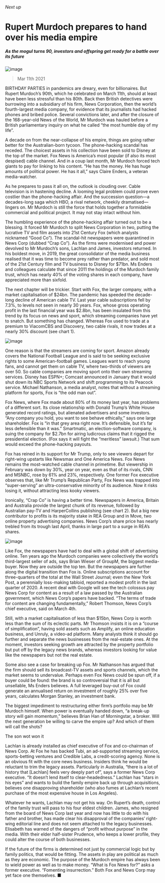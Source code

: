 ###### Next up
# Rupert Murdoch prepares to hand over his media empire 
##### As the mogul turns 90, investors and offspring get ready for a battle over its future 
![image](images/20210306_wbp507.jpg) 
> Mar 11th 2021 

BIRTHDAY PARTIES in pandemics are dreary, even for billionaires. But Rupert Murdoch’s 90th, which he celebrated on March 11th, should at least have been less stressful than his 80th. Back then British detectives were burrowing into a subsidiary of his firm, News Corporation, then the world’s fourth-largest media company, for evidence that its journalists had hacked phones and bribed police. Several convictions later, and after the closure of the 168-year-old News of the World, Mr Murdoch was hauled before a British parliamentary inquiry on what he called “the most humble day of my life”.

A decade on from the near-collapse of his empire, things are going rather better for the Australian-born tycoon. The phone-hacking scandal has receded. The choicest assets in his collection have been sold to Disney at the top of the market. Fox News is America’s most popular (if also its most despised) cable channel. And in a coup last month, Mr Murdoch forced tech giants to pay for linking to his content. “He has the money. He has huge amounts of political power. He has it all,” says Claire Enders, a veteran media-watcher.


As he prepares to pass it all on, the outlook is clouding over. Cable television is in hastening decline. A looming legal problem could prove even costlier than the phone-hacking affair. And the succession question—a decades-long saga which HBO, a rival network, cheekily dramatised—lingers on. Mr Murdoch is still the force that holds together a formidable commercial and political project. It may not stay intact without him.

The humbling experience of the phone-hacking affair turned out to be a blessing. It forced Mr Murdoch to split News Corporation in two, putting the lucrative TV and film assets into 21st Century Fox (which analysts nicknamed “Good Co”). The scandal-hit newspapers were quarantined in News Corp (dubbed “Crap Co”). As the firms were modernised and power devolved to Mr Murdoch’s sons, Lachlan and James, investors returned. In his boldest move, in 2019, the great consolidator of the media business realised that it was time to become prey rather than predator, and sold most of the 21st Century film and TV business to Disney for $71bn. Ms Enders and colleagues calculate that since 2011 the holdings of the Murdoch family trust, which has nearly 40% of the voting shares in each company, have appreciated more than sixfold.

The next chapter will be trickier. Start with Fox, the larger company, with a market capitalisation of $24bn. The pandemic has speeded the decade-long decline of American cable TV. Last year cable subscriptions fell by 7.3%, to levels not seen in nearly 30 years. Fox, whose gross operating profit in the last financial year was $2.8bn, has been insulated from this trend by its focus on news and sport, which streaming companies have yet to snatch. But something has changed. Whereas Fox used to trade at a premium to ViacomCBS and Discovery, two cable rivals, it now trades at a nearly 30% discount (see chart 1).
![image](images/20210313_wbc078.png) 


One reason is that the streamers are coming for sport. Amazon already covers the National Football League and is said to be seeking exclusive rights to some American-football games. Leagues want to reach young fans, and cannot get them on cable TV, where two-thirds of viewers are over 50. So cable companies are moving sport onto their own streaming services. Disney has ESPN+; Comcast announced in January that it would shut down its NBC Sports Network and shift programming to its Peacock service. Michael Nathanson, a media analyst, notes that without a streaming platform for sports, Fox is “the odd man out”.

Fox News, where Fox made about 80% of its money last year, has problems of a different sort. Its close relationship with Donald Trump’s White House generated record ratings, but alienated advertisers and some investors. “Any company you hold, you want to see behave ethically,” says one large shareholder. Fox is “in that grey area right now. It’s defensible, but it’s far less defensible than it was.” Smartmatic, an election-software company, is suing the company for $2.7bn for airing ludicrous claims that it rigged the presidential election. (Fox says it will fight the “meritless” lawsuit.) That sum would exceed the phone-hacking payouts.

Fox has reined in its support for Mr Trump, only to see viewers depart for right-wing upstarts like Newsmax and One America News. Fox News remains the most-watched cable channel in primetime. But viewership in February was down by 30%, year on year, even as that of its rivals, CNN and MSNBC, rose by 61% and 23%, respectively. One former Fox executive observes that, like Mr Trump’s Republican Party, Fox News was trapped into “super-serving” an ultra-conservative minority of its audience. Now it risks losing it, without attracting less kooky viewers.

Ironically, “Crap Co” is having a better time. Newspapers in America, Britain and Australia provide the largest chunk of its revenue, followed by Australian pay-TV and HarperCollins publishing (see chart 2). But a big new contributor to profits is its majority stake in REA Group and in Move, two online property advertising companies. News Corp’s share price has nearly trebled from its trough last April, thanks in large part to a surge in REA’s shares.
![image](images/20210313_wbc089.png) 


Like Fox, the newspapers have had to deal with a global shift of advertising online. Ten years ago the Murdoch companies were collectively the world’s third-largest seller of ads, says Brian Wieser of GroupM, the biggest media-buyer. Now they are outside the top ten. But the newspapers are further along the digital transition than Fox is. Online subscriptions account for three-quarters of the total at the Wall Street Journal; even the New York Post, a perennially loss-making tabloid, reported a modest profit in the last quarter of 2020. A recent deal with Google will see the tech colossus pay News Corp for content as a result of a law passed by the Australian government, which News Corp’s papers have backed. “The terms of trade for content are changing fundamentally,” Robert Thomson, News Corp’s chief executive, said on March 4th.

Still, with a market capitalisation of less than $15bn, News Corp is worth less than the sum of its eclectic parts. Mr Thomson insists it is on a “course of simplification”, having sold assets such as Amplify, an online education business, and Unruly, a video-ad platform. Many analysts think it should go further and separate the news businesses from the real-estate ones. At the moment, investors seeking growth are attracted by the property portfolio but put off by the legacy news brands, whereas investors looking for value like the newspapers but not the real estate.

Some also see a case for breaking up Fox. Mr Nathanson has argued that the firm should sell its broadcast-TV assets and sports channels, which the market seems to undervalue. Perhaps even Fox News could be spun off, if a buyer could be found: the brand is so controversial that it is all but unsellable, Ms Enders believes. A full leveraged buy-out of Fox could generate an annualised return on investment of roughly 25% over five years, calculates Morgan Stanley, an investment bank.

The biggest impediment to restructuring either firm’s portfolio may be Mr Murdoch himself. When power is eventually handed down, “a break-up story will gain momentum,” believes Brian Han of Morningstar, a broker. Will the next generation be willing to carve the empire up? And which of them will call the shots?
The son wot won it

Lachlan is already installed as chief executive of Fox and co-chairman of News Corp. At Fox he has backed Tubi, an ad-supported streaming service, sports-betting ventures and Credible Labs, a credit-scoring agency. None is an obvious fit with the core news business. Insiders think he would be reluctant to trim the legacy assets. Particularly in Australia, “there is a lot of history that [Lachlan] feels very deeply part of”, says a former News Corp executive. “It doesn’t lend itself to clear-headedness.” Lachlan has “stars in his eyes” and wants to build the family empire back up through acquisitions, believes one disapproving shareholder (who also fumes at Lachlan’s recent purchase of the most expensive house in Los Angeles).

Whatever he wants, Lachlan may not get his way. On Rupert’s death, control of the family trust will pass to his four eldest children. James, who resigned from the board of News Corp last year and now has little to do with his father and brother, has made clear his disapproval of the companies’ right-wing editorial line and does not seem attached to the legacy businesses. Elisabeth has warned of the dangers of “profit without purpose” in the media. With their elder half-sister Prudence, who keeps a lower profile, they could alter the course of both businesses.

If the future of the firms is determined not just by commercial logic but by family politics, that would be fitting. The assets in play are political as much as they are economic. The purpose of the Murdoch empire has always been to wield power as well as to make money. “What is Fox News for?” asks a former executive. “Fomenting insurrection.” Both Fox and News Corp may yet face one themselves. ■
